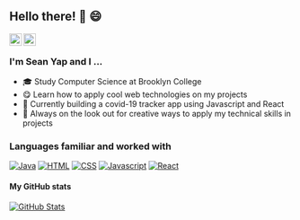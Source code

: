 <!--
**seanyap/seanyap** is a ✨ _special_ ✨ repository because its `README.md` (this file) appears on your GitHub profile.
Here are some ideas to get you started:
-->

## Hello there! 👋 😄
<a href="https://www.linkedin.com/in/seanwyap/"><img align="left" width=22px src="https://cdn.jsdelivr.net/npm/simple-icons@v3/icons/linkedin.svg"/></a>
<a href="https://github.com/seanyap/"><img align="left" width=22px src="https://cdn.jsdelivr.net/npm/simple-icons@v3/icons/github.svg"/>
</a>

<br>

### I'm Sean Yap and I ...
  * :mortar_board: Study Computer Science at Brooklyn College
  * :yum: Learn how to apply cool web technologies on my projects
  * 🚀 Currently building a covid-19 tracker app using Javascript and React
  * 🔎 Always on the look out for creative ways to apply my technical skills in projects 

### Languages familiar and worked with
[![Java](https://img.shields.io/badge/Java-ED8B00?style=for-the-badge&logo=java&logoColor=white)](#)
[![HTML](https://img.shields.io/badge/HTML5-E34F26?style=for-the-badge&logo=html5&logoColor=white)](#)
[![CSS](https://img.shields.io/badge/CSS3-1572B6?style=for-the-badge&logo=css3&logoColor=white)](#)
[![Javascript](https://img.shields.io/badge/JavaScript-F7DF1E?style=for-the-badge&logo=javascript&logoColor=black)](#)
[![React](https://img.shields.io/badge/React-20232A?style=for-the-badge&logo=react&logoColor=61DAFB)](#)

#### My GitHub stats
<a href="https://github.com/seanyap">
<img align="center" src="https://github-readme-streak-stats.herokuapp.com/?user=seanyap" alt="GitHub Stats" title="GitHub Streak" />
</a> 

